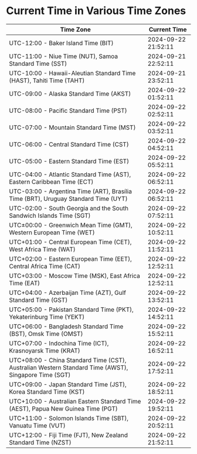 # Current Time in Various Time Zones

| Time Zone | Current Time |
|-----------|--------------|
| UTC-12:00 - Baker Island Time (BIT) | 2024-09-22 21:52:11 |
| UTC-11:00 - Niue Time (NUT), Samoa Standard Time (SST) | 2024-09-21 22:52:11 |
| UTC-10:00 - Hawaii-Aleutian Standard Time (HAST), Tahiti Time (TAHT) | 2024-09-21 23:52:11 |
| UTC-09:00 - Alaska Standard Time (AKST) | 2024-09-22 01:52:11 |
| UTC-08:00 - Pacific Standard Time (PST) | 2024-09-22 02:52:11 |
| UTC-07:00 - Mountain Standard Time (MST) | 2024-09-22 03:52:11 |
| UTC-06:00 - Central Standard Time (CST) | 2024-09-22 04:52:11 |
| UTC-05:00 - Eastern Standard Time (EST) | 2024-09-22 05:52:11 |
| UTC-04:00 - Atlantic Standard Time (AST), Eastern Caribbean Time (ECT) | 2024-09-22 06:52:11 |
| UTC-03:00 - Argentina Time (ART), Brasília Time (BRT), Uruguay Standard Time (UYT) | 2024-09-22 06:52:11 |
| UTC-02:00 - South Georgia and the South Sandwich Islands Time (SGT) | 2024-09-22 07:52:11 |
| UTC±00:00 - Greenwich Mean Time (GMT), Western European Time (WET) | 2024-09-22 10:52:11 |
| UTC+01:00 - Central European Time (CET), West Africa Time (WAT) | 2024-09-22 11:52:11 |
| UTC+02:00 - Eastern European Time (EET), Central Africa Time (CAT) | 2024-09-22 12:52:11 |
| UTC+03:00 - Moscow Time (MSK), East Africa Time (EAT) | 2024-09-22 12:52:11 |
| UTC+04:00 - Azerbaijan Time (AZT), Gulf Standard Time (GST) | 2024-09-22 13:52:11 |
| UTC+05:00 - Pakistan Standard Time (PKT), Yekaterinburg Time (YEKT) | 2024-09-22 14:52:11 |
| UTC+06:00 - Bangladesh Standard Time (BST), Omsk Time (OMST) | 2024-09-22 15:52:11 |
| UTC+07:00 - Indochina Time (ICT), Krasnoyarsk Time (KRAT) | 2024-09-22 16:52:11 |
| UTC+08:00 - China Standard Time (CST), Australian Western Standard Time (AWST), Singapore Time (SGT) | 2024-09-22 17:52:11 |
| UTC+09:00 - Japan Standard Time (JST), Korea Standard Time (KST) | 2024-09-22 18:52:11 |
| UTC+10:00 - Australian Eastern Standard Time (AEST), Papua New Guinea Time (PGT) | 2024-09-22 19:52:11 |
| UTC+11:00 - Solomon Islands Time (SBT), Vanuatu Time (VUT) | 2024-09-22 20:52:11 |
| UTC+12:00 - Fiji Time (FJT), New Zealand Standard Time (NZST) | 2024-09-22 21:52:11 |
